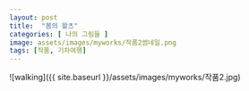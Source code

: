 ```yaml
---
layout: post
title:  "봄의 왈츠"
categories: [ 나의 그림들 ]
image: assets/images/myworks/작품2썸네일.png
tags: [작품, 기차여행]
---
```

![walking]({{ site.baseurl }}/assets/images/myworks/작품2.jpg)
